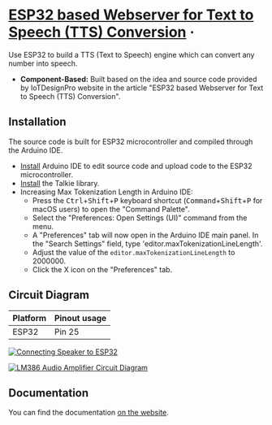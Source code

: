 # [ESP32 based Webserver for Text to Speech (TTS) Conversion](https://iotdesignpro.com/projects/esp32-based-text-to-speech-converter-webserver) &middot;

Use ESP32 to build a TTS (Text to Speech) engine which can convert any number into speech.

- **Component-Based:** Built based on the idea and source code provided by IoTDesignPro website in the article "ESP32 based Webserver for Text to Speech (TTS) Conversion".

## Installation

The source code is built for ESP32 microcontroller and compiled through the Arduino IDE.

- [Install](https://www.arduino.cc/en/software) Arduino IDE to edit source code and upload code to the ESP32 microcontroller.
- [Install](https://github.com/ArminJo/Talkie) the Talkie library.
- Increasing Max Tokenization Length in Arduino IDE:
  - Press the <kbd>Ctrl</kbd>+<kbd>Shift</kbd>+<kbd>P</kbd> keyboard shortcut (<kbd>Command</kbd>+<kbd>Shift</kbd>+<kbd>P</kbd> for macOS users) to open the "Command Palette".
  - Select the "Preferences: Open Settings (UI)" command from the menu.
  - A "Preferences" tab will now open in the Arduino IDE main panel. In the "Search Settings" field, type 'editor.maxTokenizationLineLength'.
  - Adjust the value of the <code class="notranslate">editor.maxTokenizationLineLength</code> to 2000000.
  - Click the X icon on the "Preferences" tab.

## Circuit Diagram

| Platform | Pinout usage |
| -------- | ------------ |
| ESP32    | Pin 25       |

[![Connecting Speaker to ESP32](https://iotdesignpro.com/sites/default/files/inline-images/Circuit-Diagram-for-ESP32-based-Webserver-for-Text-to-Speech-Conversion.png)](https://iotdesignpro.com/projects/esp32-based-text-to-speech-converter-webserver)

[![LM386 Audio Amplifier Circuit Diagram](https://iotdesignpro.com/sites/default/files/inline-images/LM386-Based-Audio-Amplifier-Circuit.png)](https://circuitdigest.com/electronic-circuits/lm386-audio-amplifier-circuit)

## Documentation

You can find the documentation [on the website](https://iotdesignpro.com/projects/esp32-based-text-to-speech-converter-webserver).
